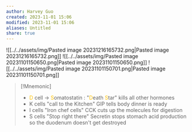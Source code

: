 ```yaml
---
author: Harvey Guo
created: 2023-11-01 15:06
modified: 2023-11-01 15:06
aliases: Untitled
share: true
---
```

![[../../assets/img/Pasted image 20231216165732.png|Pasted image 20231216165732.png]]
![[../../assets/img/Pasted image 20231101150650.png|Pasted image 20231101150650.png]]
![[../../assets/img/Pasted image 20231101150701.png|Pasted image 20231101150701.png]]
>[!Mnemonic] 
>- <font color="#ffc000">D</font> cell -> <font color="#ffc000">S</font>omatostatin : "<font color="#ffc000">D</font>eath <font color="#ffc000">S</font>tar" kills all other hormones
>- K cells "call to the Kitchen" GIP tells body dinner is ready
>- I cells "Iron chef cells" CCK cuts up the molecules for digestion
>- S cells "Stop right there" Secretin stops stomach acid production so the duodenum doesn't get destroyed